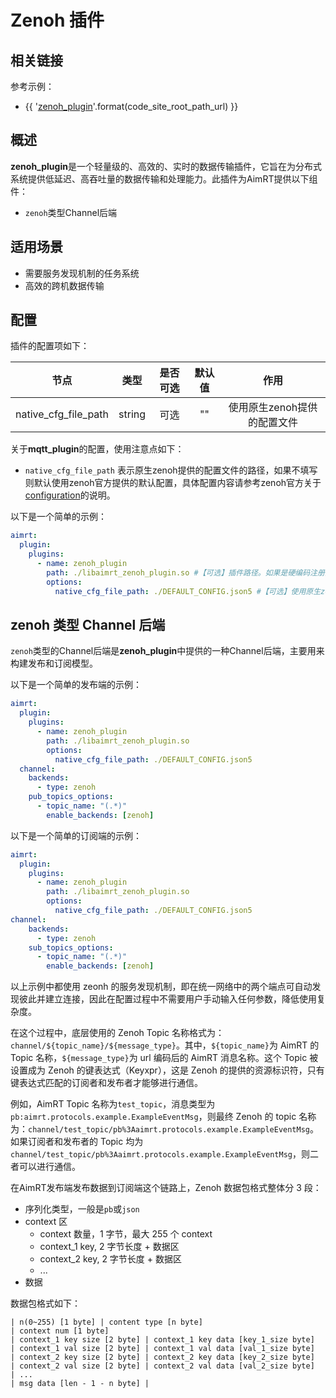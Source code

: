 # Zenoh 插件


## 相关链接

参考示例：
- {{ '[zenoh_plugin]({}/src/examples/plugins/zenoh_plugin)'.format(code_site_root_path_url) }}


## 概述

**zenoh_plugin**是一个轻量级的、高效的、实时的数据传输插件，它旨在为分布式系统提供低延迟、高吞吐量的数据传输和处理能力。此插件为AimRT提供以下组件：
- `zenoh`类型Channel后端


## 适用场景
- 需要服务发现机制的任务系统
- 高效的跨机数据传输


## 配置
插件的配置项如下：

|         节点         |  类型  | 是否可选 | 默认值 |            作用             |
| :------------------: | :----: | :------: | :----: | :-------------------------: |
| native_cfg_file_path | string |   可选   |   ""   | 使用原生zenoh提供的配置文件 |


关于**mqtt_plugin**的配置，使用注意点如下：
- `native_cfg_file_path` 表示原生zenoh提供的配置文件的路径，如果不填写则默认使用zenoh官方提供的默认配置，具体配置内容请参考zenoh官方关于[configuration](https://zenoh.io/docs/manual/configuration/)的说明。


以下是一个简单的示例：

```yaml
aimrt:
  plugin:
    plugins:
      - name: zenoh_plugin
        path: ./libaimrt_zenoh_plugin.so #【可选】插件路径。如果是硬编码注册的插件不需要填
        options:
          native_cfg_file_path: ./DEFAULT_CONFIG.json5 #【可选】使用原生zenoh提供的配置文件。
```

## zenoh 类型 Channel 后端

`zenoh`类型的Channel后端是**zenoh_plugin**中提供的一种Channel后端，主要用来构建发布和订阅模型。

以下是一个简单的发布端的示例：
```yaml
aimrt:
  plugin:
    plugins:
      - name: zenoh_plugin
        path: ./libaimrt_zenoh_plugin.so
        options:
          native_cfg_file_path: ./DEFAULT_CONFIG.json5 
  channel:
    backends:
      - type: zenoh
    pub_topics_options:
      - topic_name: "(.*)" 
        enable_backends: [zenoh]
```


以下是一个简单的订阅端的示例：
```yaml
aimrt:
  plugin:
    plugins:
      - name: zenoh_plugin
        path: ./libaimrt_zenoh_plugin.so
        options:
          native_cfg_file_path: ./DEFAULT_CONFIG.json5 
channel:
    backends:
      - type: zenoh
    sub_topics_options:
      - topic_name: "(.*)"
        enable_backends: [zenoh]
```

以上示例中都使用 zeonh 的服务发现机制，即在统一网络中的两个端点可自动发现彼此并建立连接，因此在配置过程中不需要用户手动输入任何参数，降低使用复杂度。

在这个过程中，底层使用的 Zenoh Topic 名称格式为：`channel/${topic_name}/${message_type}`。其中，`${topic_name}`为 AimRT 的 Topic 名称，`${message_type}`为 url 编码后的 AimRT 消息名称。这个 Topic 被设置成为 Zenoh 的键表达式（Keyxpr），这是 Zenoh 的提供的资源标识符，只有键表达式匹配的订阅者和发布者才能够进行通信。

例如，AimRT Topic 名称为`test_topic`，消息类型为`pb:aimrt.protocols.example.ExampleEventMsg`，则最终 Zenoh 的 topic 名称为：`channel/test_topic/pb%3Aaimrt.protocols.example.ExampleEventMsg`。如果订阅者和发布者的 Topic 均为`channel/test_topic/pb%3Aaimrt.protocols.example.ExampleEventMsg`，则二者可以进行通信。

在AimRT发布端发布数据到订阅端这个链路上，Zenoh 数据包格式整体分 3 段：
- 序列化类型，一般是`pb`或`json`
- context 区
  - context 数量，1 字节，最大 255 个 context
  - context_1 key, 2 字节长度 + 数据区
  - context_2 key, 2 字节长度 + 数据区
  - ...
- 数据

数据包格式如下：
```
| n(0~255) [1 byte] | content type [n byte]
| context num [1 byte]
| context_1 key size [2 byte] | context_1 key data [key_1_size byte]
| context_1 val size [2 byte] | context_1 val data [val_1_size byte]
| context_2 key size [2 byte] | context_2 key data [key_2_size byte]
| context_2 val size [2 byte] | context_2 val data [val_2_size byte]
| ...
| msg data [len - 1 - n byte] |
```
